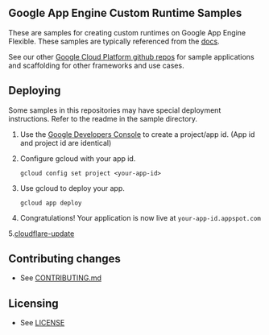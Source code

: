 ## Google App Engine Custom Runtime Samples

These are samples for creating custom runtimes on Google App Engine Flexible. These samples are typically referenced from the [docs](https://cloud.google.com/appengine/docs).

See our other [Google Cloud Platform github repos](https://github.com/GoogleCloudPlatform) for sample applications and
scaffolding for other frameworks and use cases.

## Deploying

Some samples in this repositories may have special deployment instructions. Refer to the readme in the sample directory.

1. Use the [Google Developers Console](https://console.developer.google.com)  to create a project/app id. (App id and project id are identical)

2. Configure gcloud with your app id.

   ```
   gcloud config set project <your-app-id>
   ```

3. Use gcloud to deploy your app.

   ```
   gcloud app deploy
   ```

4. Congratulations!  Your application is now live at `your-app-id.appspot.com`

5.[cloudflare-update](https://www.cloudflare.com)

## Contributing changes

* See [CONTRIBUTING.md](CONTRIBUTING.md)

## Licensing

* See [LICENSE](LICENSE)
